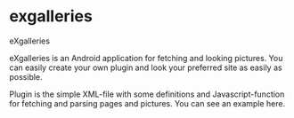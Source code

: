# exgalleries
eXgalleries

eXgalleries is an Android application for fetching and looking pictures. You can easily create your own plugin and look your preferred site as easily as possible.

Plugin is the simple XML-file with some definitions and Javascript-function for fetching and parsing pages and pictures. You can see an example here.
